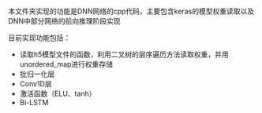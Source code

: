 # 

本文件夹实现的功能是DNN网络的cpp代码，主要包含keras的模型权重读取以及DNN中部分网络的前向推理阶段实现

目前实现功能包括：
- 读取h5模型文件的函数，利用二叉树的层序遍历方法读取权重，并用unordered_map进行权重存储
- 批归一化层
- Conv1D层
- 激活函数（ELU、tanh）
- Bi-LSTM
